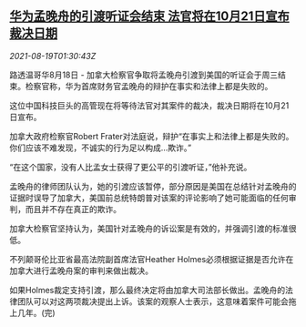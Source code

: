 <!--1629338463000-->
[华为孟晚舟的引渡听证会结束 法官将在10月21日宣布裁决日期](https://cn.reuters.com/article/huawei-meng-canada-judge-0819-idCNKBS2FK036)
------

<div><i>2021-08-19T01:30:43Z</i></div><p>路透温哥华8月18日 - 加拿大检察官争取将孟晚舟引渡到美国的听证会于周三结束。检察官称，华为首席财务官孟晚舟的辩护在事实和法律上都是失败的。</p><p>这位中国科技巨头的高管现在将等待法官对其案件的裁决，裁决日期将在10月21日宣布。</p><p>加拿大政府检察官Robert Frater对法庭说，辩护“在事实上和法律上都是失败的。你们应该不难发现，不诚实的行为足以构成...欺诈。”</p><p>“在这个国家，没有人比孟女士获得了更公平的引渡听证，”他补充说。</p><p>孟晚舟的律师团队认为，她的引渡应该暂停，部分原因是美国在总结针对孟晚舟的证据时误导了加拿大，美国前总统特朗普对该案的评论影响了她可能面临的任何审判，而且并不存在真正的欺诈。</p><p>加拿大检察官坚持认为，美国针对孟晚舟的诉讼案是有效的，并强调引渡的标准很低。</p><p>不列颠哥伦比亚省最高法院副首席法官Heather Holmes必须根据证据是否允许在加拿大进行孟晚舟案的审判来做出裁决。</p><p>如果Holmes裁定支持引渡，那么最终决定将由加拿大司法部长做出。孟晚舟的法律团队可以对这两项裁决提出上诉。该案的观察人士表示，这意味着案件可能会拖上几年。(完)</p>
